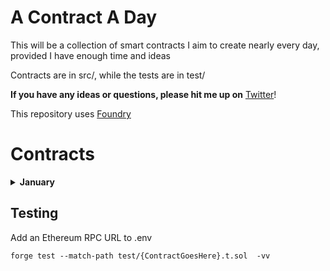 # A Contract A Day

This will be a collection of smart contracts I aim to create nearly every day, provided I have enough time and ideas

Contracts are in src/, while the tests are in test/

**If you have any ideas or questions, please hit me up on** [Twitter](https://twitter.com/0xf4d3)!

This repository uses [Foundry](https://book.getfoundry.sh/)

# Contracts

<details>
<summary><b>January</b></summary>

- [WannaBet](https://github.com/0xn4de/A-Contract-A-Day/blob/main/src/Jan01_WannaBet.sol)
  - Contract where you can set a Chainlink Price Feed address, then anyone can create a bet that takes the Over/Under on a given price point and allows anyone to accept the bet:
  - Bob wants to bet that ETH price is 2% higher in a month, he calls `createBet` with variables like price, if he's taking over/under, what odds hes giving himself (e.g. 1 ETH bet for 0.2 ETH on taker's side), settle time, time given for anyone to accept
  - If nobody accepts bet, he can withdraw after the time he set for someone to accept
  - If accepted, once the time is up, anyone can call `settleBet` and the contract checks Chainlink for the current price and sends funds accordingly
- [BullToken](https://github.com/0xn4de/A-Contract-A-Day/blob/main/src/Jan02_BullToken.sol)
  - ERC20 built on [Solmate's ERC20](https://github.com/transmissions11/solmate/blob/main/src/tokens/ERC20.sol) where transfers can only happen when ETH (or other) price is up since last update (weekly, automatic on transfer)
  - Contract gets deployed with ETH as the feed, constructor checks current price and sets it in the contract (minPrice) along with last updated time (lastUpdated)
  - When transfers happen, the **current** price (per Chainlink) has to be above the minPrice
  - If a week has passed since `lastUpdated` was updated, contract fetches a new price during a transfer call and updates the data
- [FreeForAll](https://github.com/0xn4de/A-Contract-A-Day/blob/main/src/Jan03_FreeForAll.sol)
  - ERC721 built on [Solmate's ERC721](https://github.com/transmissions11/solmate/blob/main/src/tokens/ERC721.sol) where you can take others NFT's during a 1-hour period every single day
  - Every 24 hours, `transferFrom` is allowed to be called (**for 1 hour**) by anyone for anyone's tokenId
  - startTime is at the same time every day, but if no transfers happen in the 23 hours beforehand, `transferFrom` will need to be called (with a legitimate transfer)
- [FreeForAllToken](https://github.com/0xn4de/A-Contract-A-Day/blob/main/src/Jan04_FreeForAllToken.sol)
  - ERC20 built on [Solmate's ERC20](https://github.com/transmissions11/solmate/blob/main/src/tokens/ERC20.sol) where you can take others tokens during a 1-hour period every single day, similar to FreeForAll.sol
  - Every 24 hours, `transferFrom` is allowed to be called (**for 1 hour**) by anyone for anyone's tokens
  - startTime is at the same time every day, but if no transfers happen in the 23 hours beforehand, `transferFrom` will need to be called (with a legitimate transfer)
- [FreeForAll1155](https://github.com/0xn4de/A-Contract-A-Day/blob/main/src/Jan05_FreeForAll1155.sol)
  - ERC155 built on [Solmate's ERC1155](https://github.com/transmissions11/solmate/blob/main/src/tokens/ERC1155.sol) where you can take others tokens during a 1-hour period every single day, (basically) identical to FreeForAll.sol

</details>

## Testing

Add an Ethereum RPC URL to .env

```shell
forge test --match-path test/{ContractGoesHere}.t.sol  -vv
```
